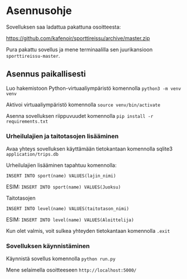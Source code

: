 # Asennusohje

Sovelluksen saa ladattua pakattuna osoitteesta:

https://github.com/kafenoir/sporttireissu/archive/master.zip

Pura pakattu sovellus ja mene terminaalilla sen juurikansioon `sporttireissu-master`.

## Asennus paikallisesti

Luo hakemistoon Python-virtuaaliympäristö komennolla `python3 -m venv venv`

Aktivoi virtuaaliympäristö komennolla `source venv/bin/activate`

Asenna sovelluksen riippuvuudet komennolla `pip install -r requirements.txt`

### Urheilulajien ja taitotasojen lisääminen

Avaa yhteys sovelluksen käyttämään tietokantaan komennolla sqlite3 `application/trips.db`

Urheilulajien lisääminen tapahtuu komennolla:

`INSERT INTO sport(name) VALUES(lajin_nimi)`

ESIM: `INSERT INTO sport(name) VALUES(Juoksu)`

Taitotasojen

`INSERT INTO level(name) VALUES(taitotason_nimi)`

ESIM: `INSERT INTO level(name) VALUES(Aloittelija)`

Kun olet valmis, voit sulkea yhteyden tietokantaan komennolla `.exit`

### Sovelluksen käynnistäminen

Käynnistä sovellus komennolla `python run.py`

Mene selaimella osoitteeseen `http://localhost:5000/`




